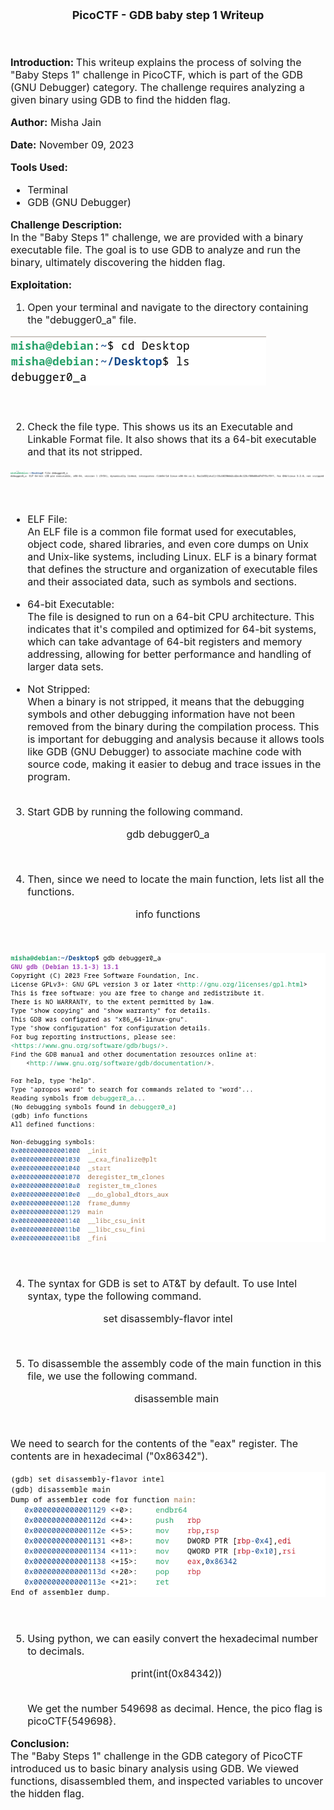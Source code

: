 <font size = '4'>
<p align = 'center'>
<b>
PicoCTF - GDB baby step 1 Writeup 
</b>
</p>
</font>

<br>
<font size = '3'>

<b>Introduction: </b>
This writeup explains the process of solving the "Baby Steps 1" challenge in PicoCTF, which is part of the GDB (GNU Debugger) category. The challenge requires analyzing a given binary using GDB to find the hidden flag.

<b>Author:</b> Misha Jain

<b>Date:</b> November 09, 2023

<b>Tools Used:</b><br>
- Terminal
- GDB (GNU Debugger)

<b>Challenge Description:</b><br>
In the "Baby Steps 1" challenge, we are provided with a binary executable file. The goal is to use GDB to analyze and run the binary, ultimately discovering the hidden flag.

<b>Exploitation:</b><br>
1. Open your terminal and navigate to the directory containing the "debugger0_a" file.

<p align = 'center'>

![](<Pictures/GDB - Download.png>)

</p><br>

2. Check the file type. This shows us its an Executable and Linkable Format file. It also shows that its a 64-bit executable and that its not stripped.

<p align = 'center'>

![](<Pictures/GDB - File_Type.png>)

</p><br>

- ELF File:<br> An ELF file is a common file format used for executables, object code, shared libraries, and even core dumps on Unix and Unix-like systems, including Linux. ELF is a binary format that defines the structure and organization of executable files and their associated data, such as symbols and sections.

- 64-bit Executable:<br> The file is designed to run on a 64-bit CPU architecture. This indicates that it's compiled and optimized for 64-bit systems, which can take advantage of 64-bit registers and memory addressing, allowing for better performance and handling of larger data sets.

- Not Stripped:<br> When a binary is not stripped, it means that the debugging symbols and other debugging information have not been removed from the binary during the compilation process. This is important for debugging and analysis because it allows tools like GDB (GNU Debugger) to associate machine code with source code, making it easier to debug and trace issues in the program.<br><br>

3. Start GDB by running the following command.<br>

<p align = 'center'>gdb debugger0_a</p><br>

4. Then, since we need to locate the main function, lets list all the functions.<br>

<p align = 'center'>info functions</p><br>

<p align = 'center'>

![](<Pictures/GDB - GDB_Start.png>)

</p><br>

4. The syntax for GDB is set to AT&T by default. To use Intel syntax, type the following command.<br>
<p align = 'center'>set disassembly-flavor intel</p><br>

5. To disassemble the assembly code of the main function in this file, we use the following command.<br><p align = 'center'>disassemble main</p><br>

We need to search for the contents of the "eax" register. The contents are in hexadecimal ("0x86342").<br>

<p align = 'center'>

![](<Pictures/GDB - Disassemble.png>)

</p><br>

5. Using python, we can easily convert the hexadecimal number to decimals.<br> <p align = 'center'>print(int(0x84342))</p><br>
We get the number 549698 as decimal. Hence, the pico flag is picoCTF{549698}.

<b>Conclusion:</b><br>
The "Baby Steps 1" challenge in the GDB category of PicoCTF introduced us to basic binary analysis using GDB. We viewed functions, disassembled them, and inspected variables to uncover the hidden flag.

</font>